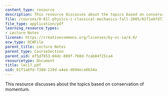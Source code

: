 ```yaml
---
content_type: resource
description: This resource discusses about the topics based on conservation of momentum.
file: /courses/8-01l-physics-i-classical-mechanics-fall-2005/01f1a8fd7380219da4eed894eca0b34a_lec17.pdf
file_type: application/pdf
learning_resource_types:
- Lecture Notes
license: https://creativecommons.org/licenses/by-nc-sa/4.0/
ocw_type: OCWFile
parent_title: Lecture Notes
parent_type: CourseSection
parent_uid: ef5d7853-04dc-089f-760d-fcab84f25ca4
resourcetype: Document
title: lec17.pdf
uid: 01f1a8fd-7380-219d-a4ee-d894eca0b34a
---
```

This resource discusses about the topics based on conservation of momentum.